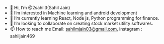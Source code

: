 - 👋 Hi, I’m @2sahil3(Sahil Jain)
- 👀 I’m interested in Machine learning and android development
- 🌱 I’m currently learning React, Node js, Python programming for finance.
- 💞️ I’m looking to collaborate on creating stock market utility softwares.
- 📫 How to reach me Email: sahilmjain03@gmail.com, instagram : sahiljain469

<!---
2sahil3/2sahil3 is a ✨ special ✨ repository because its `README.md` (this file) appears on your GitHub profile.
You can click the Preview link to take a look at your changes.
--->
